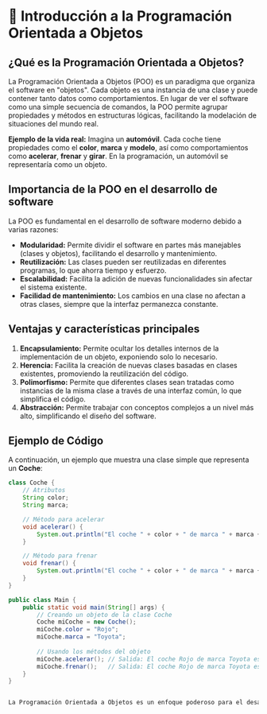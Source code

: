 # 🏁 Introducción a la Programación Orientada a Objetos

## ¿Qué es la Programación Orientada a Objetos?
La Programación Orientada a Objetos (POO) es un paradigma que organiza el software en "objetos". Cada objeto es una instancia de una clase y puede contener tanto datos como comportamientos. En lugar de ver el software como una simple secuencia de comandos, la POO permite agrupar propiedades y métodos en estructuras lógicas, facilitando la modelación de situaciones del mundo real.

**Ejemplo de la vida real:** Imagina un **automóvil**. Cada coche tiene propiedades como el **color**, **marca** y **modelo**, así como comportamientos como **acelerar**, **frenar** y **girar**. En la programación, un automóvil se representaría como un objeto.

## Importancia de la POO en el desarrollo de software
La POO es fundamental en el desarrollo de software moderno debido a varias razones:
- **Modularidad:** Permite dividir el software en partes más manejables (clases y objetos), facilitando el desarrollo y mantenimiento.
- **Reutilización:** Las clases pueden ser reutilizadas en diferentes programas, lo que ahorra tiempo y esfuerzo.
- **Escalabilidad:** Facilita la adición de nuevas funcionalidades sin afectar el sistema existente.
- **Facilidad de mantenimiento:** Los cambios en una clase no afectan a otras clases, siempre que la interfaz permanezca constante.

## Ventajas y características principales
1. **Encapsulamiento:** Permite ocultar los detalles internos de la implementación de un objeto, exponiendo solo lo necesario.
2. **Herencia:** Facilita la creación de nuevas clases basadas en clases existentes, promoviendo la reutilización del código.
3. **Polimorfismo:** Permite que diferentes clases sean tratadas como instancias de la misma clase a través de una interfaz común, lo que simplifica el código.
4. **Abstracción:** Permite trabajar con conceptos complejos a un nivel más alto, simplificando el diseño del software.

## Ejemplo de Código
A continuación, un ejemplo que muestra una clase simple que representa un **Coche**:

```java
class Coche {
    // Atributos
    String color;
    String marca;

    // Método para acelerar
    void acelerar() {
        System.out.println("El coche " + color + " de marca " + marca + " está acelerando.");
    }

    // Método para frenar
    void frenar() {
        System.out.println("El coche " + color + " de marca " + marca + " está frenando.");
    }
}

public class Main {
    public static void main(String[] args) {
        // Creando un objeto de la clase Coche
        Coche miCoche = new Coche();
        miCoche.color = "Rojo";
        miCoche.marca = "Toyota";
        
        // Usando los métodos del objeto
        miCoche.acelerar(); // Salida: El coche Rojo de marca Toyota está acelerando.
        miCoche.frenar();   // Salida: El coche Rojo de marca Toyota está frenando.
    }
}


La Programación Orientada a Objetos es un enfoque poderoso para el desarrollo de software que mejora la organización, la reutilización y la mantenibilidad del código. A través de conceptos como clases y objetos, puedes modelar entidades del mundo real de manera efectiva.
